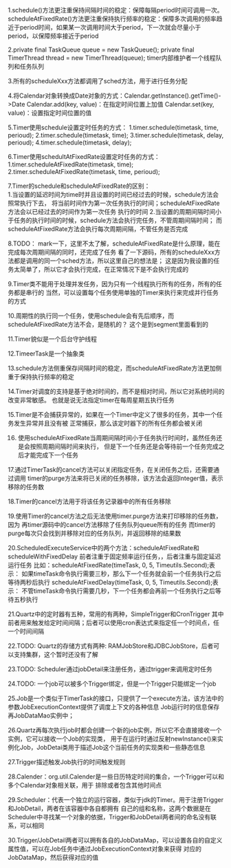 1.schedule()方法更注重保持间隔时间的稳定：保障每隔period时间可调用一次。
  scheduleAtFixedRate()方法更注重保持执行频率的稳定：保障多次调用的频率趋近于period时间，如果某一次调用时间大于period，下一次就会尽量小于period，以保障频率接近于period
  
2.private final TaskQueue queue = new TaskQueue();
private final TimerThread thread = new TimerThread(queue);
timer内部维护者一个线程队列和任务队列

3.所有的scheduleXxx方法都调用了sched方法，用于进行任务分配

4.将Calendar对象转换成Date对象的方式：Calendar.getInstance().getTime()->Date
    Calendar.add(key, value)：在指定时间位置上加值
    Calendar.set(key, value)：设置指定时间位置的值
    
5.Timer使用schedule设置定时任务的方式：
    1.timer.schedule(timetask, time, perioud);
    2.timer.schedule(timetask, time);
    3.timer.schedule(timetask, delay, perioud);
    4.timer.schedule(timetask, delay);
    
6.Timer使用schedultAtFixedRate设置定时任务的方式：
    1.timer.scheduleAtFixedRate(timetask, time);
    2.timer.scheduleAtFixedRate(timetask, time, perioud);
    
7.Timer的schedule和scheduleAtFixedRate的区别：    
    1.当设置的延迟时间为time时并且设置的时间已经过去的时候，schedule方法会照常执行下去，
    将当前时间作为第一次任务执行的时间；scheduleAtFixedRate方法会以已经过去的时间作为第一次任务
    执行的时间
    2.当设置的周期间隔时间小于任务的执行时间的时候，schedule方法会执行完任务，不管周期间隔时间；
    而scheduleAtFixedRate方法会执行每次周期间隔，不管任务是否完成
    
8.TODO： mark一下，这里不太了解，scheduleAtFixedRate是什么原理，能在完成每次周期间隔的同时，还完成了任务
   看了一下源码，所有的scheduleXxx方法都是调用的同一个sched方法，所以这里自己的想法是；
   这是因为我设置的任务太简单了，所以它才会执行完成，在正常情况下是不会执行完成的
   
   
9.Timer类不能用于处理并发任务，因为只有一个线程执行所有的任务，所有的任务都是串行的
  当然，可以设置每个任务使用单独的Timer来执行来完成并行任务的方式
  
10.周期性的执行同一个任务，使用schedule会有先后顺序，而scheduleAtFixedRate方法不会，是随机的？
这个是到segment里面看到的

11.Timer貌似是一个后台守护线程

12.TimeerTask是一个抽象类

13.schedule方法侧重保存间隔时间的稳定，而scheduleAtFixedRate方法更加侧重于保持执行频率的稳定

14.Timer对调度的支持是基于绝对时间的，而不是相对时间，所以它对系统时间的改变非常敏感。
也就是说无法指定timer在每周星期五执行任务

15.Timer是不会捕获异常的，如果在一个Timer中定义了很多的任务，其中一个任务发生异常并且没有被
正常捕获，那么该定时器下的所有任务都会被关闭

16.  使用scheduleAtFixedRate当周期间隔时间小于任务执行时间时，虽然任务还是会按照周期间隔时间来执行，
        但是下一个任务还是会等待前一个任务完成之后才能完成下一个任务
        
        
17.通过TimerTask的cancel方法可以关闭指定任务，在关闭任务之后，还需要通过调用
   timer的purge方法来将已关闭的任务移除，该方法会返回Integer值，表示移除的任务数
   
18.Timer的cancel方法用于将该任务记录器中的所有任务移除

19.使用Timer的cancel方法之后无法使用timer.purge方法来打印移除的任务数，因为
再timer源码中的cancel方法移除了任务队列queue所有的任务
而timer的purge每次只会找到并移除对应的任务队列，并返回移除的结果数

20.ScheduledExecuteService中的两个方法：scheduleAtFixedRate和scheduleWithFixedDelay
  前者注重于固定频率运行任务，，后者注重与固定延迟运行任务
  比如：scheduleAtFixedRate(timeTask, 0, 5, Timeutils.Second);表示：
        如果timeTask命令执行需要三秒，那么下一个任务就会前一个任务执行之后等待两秒后执行
       scheduleAtFixedDelay(timeTask, 0, 5, Timeutils.Second);表示：
         不管timeTask命令执行需要几秒，下一个任务都会再前一个任务执行之后等待五秒执行
         
         
    
21.Quartz中的定时器有五种，常用的有两种，SimpleTrigger和CronTrigger
  其中前者用来触发给定时间间隔；后者可以使用cron表达式来指定任一个时间点，任一个时间间隔
  
22.TODO: Quartz的存储方式有两种: RAMJobStore和JDBCJobStore，后者可以支持集群，这个暂时还没有了解

23.TODO: Scheduler通过jobDetail来注册任务，通过trigger来调用定时任务

24.TODO: 一个job可以被多个Trigger绑定，但是一个Trigger只能绑定一个job

25.Job是一个类似于TimerTask的接口，只提供了一个execute方法，该方法中的参数JobExecutionContext提供了调度上下文的各种信息
   Job运行时的信息保存再JobDataMao实例中；
   
26.Quartz再每次执行job时都会创建一个新的job实例，所以它不会直接接收一个实例，它可以接收一个Job的实现类，
用于在运行时通过反射newInstance()来实例化Job，JobDetai类用于描述Job这个当前任务的实现类和一些静态信息

27.Trigger描述触发Job执行的时间触发规则

28.Calender：org.util.Calender是一些日历特定时间的集合，一个Trigger可以和多个Calendar对象相关联，用于
排除或者包含其他时间点

29.Scheduler：代表一个独立的运行容器，类似于jdk的Timer。用于注册Trigger和JobDetail，两者在该容器中各自都拥有
 自己的组和名称，这两个数据是在Scheduler中寻找某一个对象的依据，Trigger和JobDetail两者间的命名没有联系，可以相同
 
30.Trigger/JobDetail两者可以拥有各自的JobDataMap，可以设置各自的自定义属性值，可以在Job任务中通过JobExecutionContext对象来获得
   对应的JobDataMap，然后获得对应的值